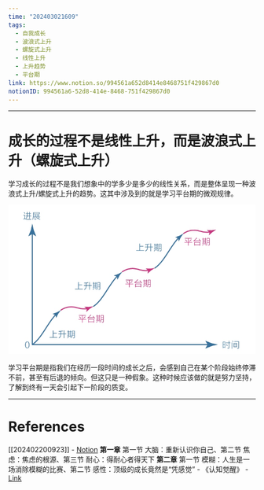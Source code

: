 ```yaml
---
time: "202403021609"
tags:
  - 自我成长
  - 波浪式上升
  - 螺旋式上升
  - 线性上升
  - 上升趋势
  - 平台期
link: https://www.notion.so/994561a652d8414e8468751f429867d0
notionID: 994561a6-52d8-414e-8468-751f429867d0
---
```


--- 
# 成长的过程不是线性上升，而是波浪式上升（螺旋式上升）

学习成长的过程不是我们想象中的学多少是多少的线性关系，而是整体呈现一种波浪式上升/螺旋式上升的趋势。这其中涉及到的就是学习平台期的微观规律。

![image.png](https://raw.githubusercontent.com/TsingtenHsu/image-hosting/PicGo/202402201029935.png)

学习平台期是指我们在经历一段时间的成长之后，会感到自己在某个阶段始终停滞不前，甚至有后退的倾向。但这只是一种假象。这种时候应该做的就是努力坚持，了解到终有一天会引起下一阶段的质变。

---
# References

[[202402200923]] - [Notion](https://www.notion.so/202402200923-301a1cb473ea46eea57cd799e81c6f47?pvs=4)
**第一章** 第一节 大脑：重新认识你自己、第二节 焦虑：焦虑的根源、第三节 耐心：得耐心者得天下
**第二章** 第一节 模糊：人生是一场消除模糊的比赛、第二节 感性：顶级的成长竟然是“凭感觉” - 《认知觉醒》 - [Link](https://weread.qq.com/web/reader/6a732ce07201202c6a7b30akd67323c0227d67d8ab4fb04?)